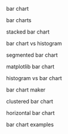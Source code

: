 bar chart

bar charts

stacked bar chart

bar chart vs histogram

segmented bar chart

matplotlib bar chart

histogram vs bar chart

bar chart maker

clustered bar chart

horizontal bar chart

bar chart examples
